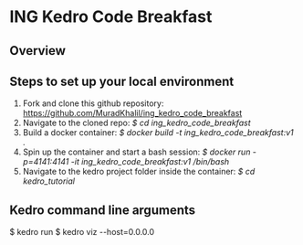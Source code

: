 # ING Kedro Code Breakfast

## Overview


## Steps to set up your local environment

1. Fork and clone this github repository: https://github.com/MuradKhalil/ing_kedro_code_breakfast
2. Navigate to the cloned repo: *$ cd ing_kedro_code_breakfast*
3. Build a docker container: *$ docker build -t ing_kedro_code_breakfast:v1 .*
4. Spin up the container and start a bash session: *$ docker run -p=4141:4141 -it ing_kedro_code_breakfast:v1  /bin/bash*
5. Navigate to the kedro project folder inside the container: *$ cd kedro_tutorial*

## Kedro command line arguments
$ kedro run
$ kedro viz --host=0.0.0.0